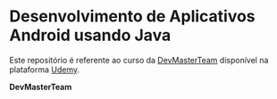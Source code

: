 # Desenvolvimento de Aplicativos Android usando Java

Este repositório é referente ao curso da [DevMasterTeam](http://www.devmasterteam.com/) disponível na plataforma [Udemy](https://www.udemy.com/course/curso-desenvolvedor-java-android/?referralCode=D9561E200493EE0B9792).

**DevMasterTeam**